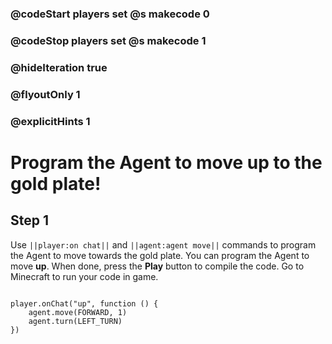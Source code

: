 ### @codeStart players set @s makecode 0
### @codeStop players set @s makecode 1

### @hideIteration true 
### @flyoutOnly 1
### @explicitHints 1


# Program the Agent to move up to the gold plate!

## Step 1
Use ``||player:on chat||`` and  ``||agent:agent move||`` commands to program the Agent to move towards the gold plate. You can program the Agent to move **up**. When done, press the **Play** button to compile the code. Go to Minecraft to run your code in game.

```typescript

```

```ghost
player.onChat("up", function () {
    agent.move(FORWARD, 1)
    agent.turn(LEFT_TURN)
})

```  
